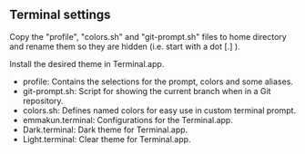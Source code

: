 ## Terminal settings

Copy the "profile", "colors.sh" and "git-prompt.sh" files to home directory and rename them so they are hidden (i.e. start with a dot [.] ).

Install the desired theme in Terminal.app.

- profile: Contains the selections for the prompt, colors and some aliases.
- git-prompt.sh: Script for showing the current branch when in a Git repository.
- colors.sh: Defines named colors for easy use in custom terminal prompt.
- emmakun.terminal: Configurations for the Terminal.app.
- Dark.terminal: Dark theme for Terminal.app.
- Light.terminal: Clear theme for Terminal.app.
